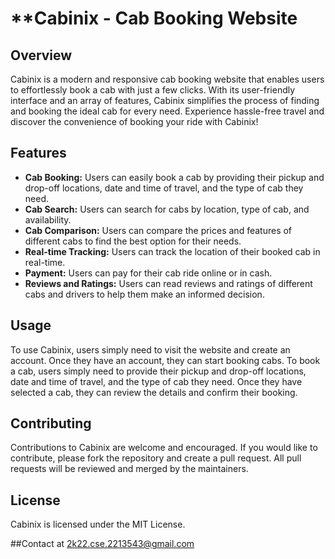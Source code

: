 # **Cabinix - Cab Booking Website

## Overview

Cabinix is a modern and responsive cab booking website that enables users to effortlessly book a cab with just a few clicks. With its user-friendly interface and an array of features, Cabinix simplifies the process of finding and booking the ideal cab for every need. Experience hassle-free travel and discover the convenience of booking your ride with Cabinix!

## Features

* **Cab Booking:** Users can easily book a cab by providing their pickup and drop-off locations, date and time of travel, and the type of cab they need.
* **Cab Search:** Users can search for cabs by location, type of cab, and availability.
* **Cab Comparison:** Users can compare the prices and features of different cabs to find the best option for their needs.
* **Real-time Tracking:** Users can track the location of their booked cab in real-time.
* **Payment:** Users can pay for their cab ride online or in cash.
* **Reviews and Ratings:** Users can read reviews and ratings of different cabs and drivers to help them make an informed decision.

## Usage

To use Cabinix, users simply need to visit the website and create an account. Once they have an account, they can start booking cabs. To book a cab, users simply need to provide their pickup and drop-off locations, date and time of travel, and the type of cab they need. Once they have selected a cab, they can review the details and confirm their booking.

## Contributing

Contributions to Cabinix are welcome and encouraged. If you would like to contribute, please fork the repository and create a pull request. All pull requests will be reviewed and merged by the maintainers.

## License

Cabinix is licensed under the MIT License.

##Contact at 2k22.cse.2213543@gmail.com

